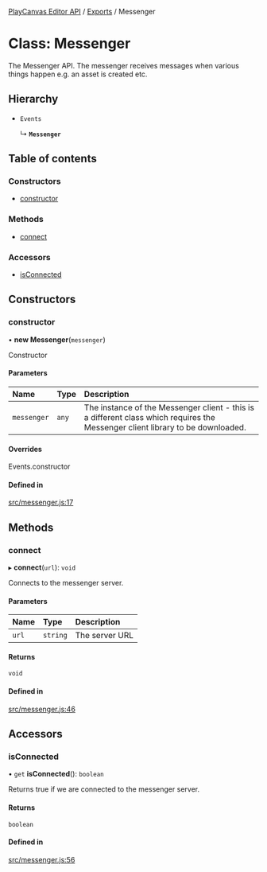 [PlayCanvas Editor API](../README.md) / [Exports](../modules.md) / Messenger

# Class: Messenger

The Messenger API. The messenger receives messages
when various things happen e.g. an asset is created etc.

## Hierarchy

- `Events`

  ↳ **`Messenger`**

## Table of contents

### Constructors

- [constructor](Messenger.md#constructor)

### Methods

- [connect](Messenger.md#connect)

### Accessors

- [isConnected](Messenger.md#isconnected)

## Constructors

### constructor

• **new Messenger**(`messenger`)

Constructor

#### Parameters

| Name | Type | Description |
| :------ | :------ | :------ |
| `messenger` | `any` | The instance of the Messenger client - this is a different class which requires the Messenger client library to be downloaded. |

#### Overrides

Events.constructor

#### Defined in

[src/messenger.js:17](https://github.com/playcanvas/editor-api/blob/ef0d9ab/src/messenger.js#L17)

## Methods

### connect

▸ **connect**(`url`): `void`

Connects to the messenger server.

#### Parameters

| Name | Type | Description |
| :------ | :------ | :------ |
| `url` | `string` | The server URL |

#### Returns

`void`

#### Defined in

[src/messenger.js:46](https://github.com/playcanvas/editor-api/blob/ef0d9ab/src/messenger.js#L46)

## Accessors

### isConnected

• `get` **isConnected**(): `boolean`

Returns true if we are connected to the messenger server.

#### Returns

`boolean`

#### Defined in

[src/messenger.js:56](https://github.com/playcanvas/editor-api/blob/ef0d9ab/src/messenger.js#L56)

